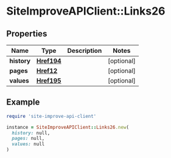 # SiteImproveAPIClient::Links26

## Properties

| Name | Type | Description | Notes |
| ---- | ---- | ----------- | ----- |
| **history** | [**Href194**](Href194.md) |  | [optional] |
| **pages** | [**Href12**](Href12.md) |  | [optional] |
| **values** | [**Href195**](Href195.md) |  | [optional] |

## Example

```ruby
require 'site-improve-api-client'

instance = SiteImproveAPIClient::Links26.new(
  history: null,
  pages: null,
  values: null
)
```

